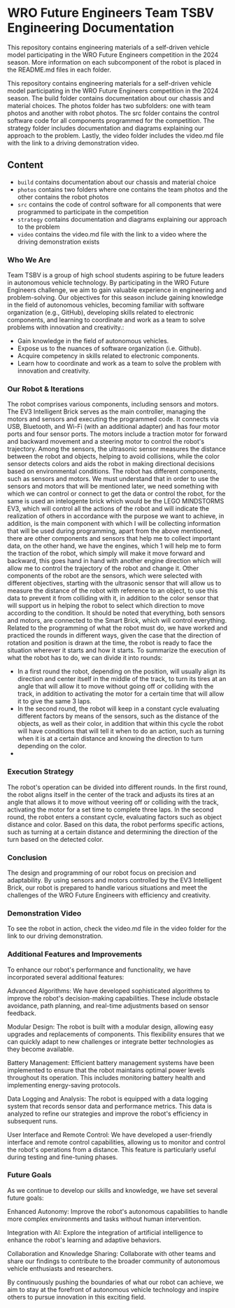 WRO Future Engineers Team TSBV Engineering Documentation
====

This repository contains engineering materials of a self-driven vehicle model participating in the WRO Future Engineers competition in the 2024 season. More information on each subcomponent of the robot is placed in the README.md files in each folder.

This repository contains engineering materials for a self-driven vehicle model participating in the WRO Future Engineers competition in the 2024 season. The build folder contains documentation about our chassis and material choices. The photos folder has two subfolders: one with team photos and another with robot photos. The src folder contains the control software code for all components programmed for the competition. The strategy folder includes documentation and diagrams explaining our approach to the problem. Lastly, the video folder includes the video.md file with the link to a driving demonstration video.
## Content
* `build` contains documentation about our chassis and material choice
* `photos` contains two folders where one contains the team photos and the other contains the robot photos
* `src` contains the code of control software for all components that were programmed to participate in the competition
* `strategy` contains documentation and diagrams explaining our approach to the problem
* `video` contains the video.md file with the link to a video where the driving demonstration exists


### Who We Are
Team TSBV is a group of high school students aspiring to be future leaders in autonomous vehicle technology. By participating in the WRO Future Engineers challenge, we aim to gain valuable experience in engineering and problem-solving. Our objectives for this season include gaining knowledge in the field of autonomous vehicles, becoming familiar with software organization (e.g., GitHub), developing skills related to electronic components, and learning to coordinate and work as a team to solve problems with innovation and creativity.:
- Gain knowledge in the field of autonomous vehicles.
- Expose us to the nuances of software organization (i.e. Github).
- Acquire competency in skills related to electronic components.
- Learn how to coordinate and work as a team to solve the problem with innovation and creativity.

### Our Robot & Iterations
The robot comprises various components, including sensors and motors. The EV3 Intelligent Brick serves as the main controller, managing the motors and sensors and executing the programmed code. It connects via USB, Bluetooth, and Wi-Fi (with an additional adapter) and has four motor ports and four sensor ports. The motors include a traction motor for forward and backward movement and a steering motor to control the robot's trajectory. Among the sensors, the ultrasonic sensor measures the distance between the robot and objects, helping to avoid collisions, while the color sensor detects colors and aids the robot in making directional decisions based on environmental conditions.
The robot has different components, such as sensors and motors. We must understand that in order to use the sensors and motors that will be mentioned later, we need something with which we can control or connect to get the data or control the robot, for the same is used an intelogente brick which would be the LEGO MINDSTORMS EV3, which will control all the actions of the robot and will indicate the realization of others in accordance with the purpose we want to achieve, in addition, is the main component with which I will be collecting information that will be used during programming, apart from the above mentioned, there are other components and sensors that help me to collect important data, on the other hand, we have the engines, which 1 will help me to form the traction of the robot, which simply will make it move forward and backward, this goes hand in hand with another engine direction which will allow me to control the trajectory of the robot and change it. Other components of the robot are the sensors, which were selected with different objectives, starting with the ultrasonic sensor that will allow us to measure the distance of the robot with reference to an object, to use this data to prevent it from colliding with it, in addition to the color sensor that will support us in helping the robot to select which direction to move according to the condition. 
It should be noted that everything, both sensors and motors, are connected to the Smart Brick, which will control everything.
Related to the programming of what the robot must do, we have worked and practiced the rounds in different ways, given the case that the direction of rotation and position is drawn at the time, the robot is ready to face the situation wherever it starts and how it starts.
To summarize the execution of what the robot has to do, we can divide it into rounds:
- In a first round the robot, depending on the position, will usually align its direction and center itself in the middle of the track, to turn its tires at an angle that will allow it to move without going off or colliding with the track, in addition to activating the motor for a certain time that will allow it to give the same 3 laps.
- In the second round, the robot will keep in a constant cycle evaluating different factors by means of the sensors, such as the distance of the objects, as well as their color, in addition that within this cycle the robot will have conditions that will tell it when to do an action, such as turning when it is at a certain distance and knowing the direction to turn depending on the color.
- 
### Execution Strategy
The robot's operation can be divided into different rounds. In the first round, the robot aligns itself in the center of the track and adjusts its tires at an angle that allows it to move without veering off or colliding with the track, activating the motor for a set time to complete three laps. In the second round, the robot enters a constant cycle, evaluating factors such as object distance and color. Based on this data, the robot performs specific actions, such as turning at a certain distance and determining the direction of the turn based on the detected color.

### Conclusion
The design and programming of our robot focus on precision and adaptability. By using sensors and motors controlled by the EV3 Intelligent Brick, our robot is prepared to handle various situations and meet the challenges of the WRO Future Engineers with efficiency and creativity.

### Demonstration Video
To see the robot in action, check the video.md file in the video folder for the link to our driving demonstration.

### Additional Features and Improvements
To enhance our robot's performance and functionality, we have incorporated several additional features:

Advanced Algorithms: We have developed sophisticated algorithms to improve the robot's decision-making capabilities. These include obstacle avoidance, path planning, and real-time adjustments based on sensor feedback.

Modular Design: The robot is built with a modular design, allowing easy upgrades and replacements of components. This flexibility ensures that we can quickly adapt to new challenges or integrate better technologies as they become available.

Battery Management: Efficient battery management systems have been implemented to ensure that the robot maintains optimal power levels throughout its operation. This includes monitoring battery health and implementing energy-saving protocols.

Data Logging and Analysis: The robot is equipped with a data logging system that records sensor data and performance metrics. This data is analyzed to refine our strategies and improve the robot's efficiency in subsequent runs.

User Interface and Remote Control: We have developed a user-friendly interface and remote control capabilities, allowing us to monitor and control the robot's operations from a distance. This feature is particularly useful during testing and fine-tuning phases.


### Future Goals
As we continue to develop our skills and knowledge, we have set several future goals:

Enhanced Autonomy: Improve the robot's autonomous capabilities to handle more complex environments and tasks without human intervention.

Integration with AI: Explore the integration of artificial intelligence to enhance the robot's learning and adaptive behaviors.

Collaboration and Knowledge Sharing: Collaborate with other teams and share our findings to contribute to the broader community of autonomous vehicle enthusiasts and researchers.

By continuously pushing the boundaries of what our robot can achieve, we aim to stay at the forefront of autonomous vehicle technology and inspire others to pursue innovation in this exciting field.
